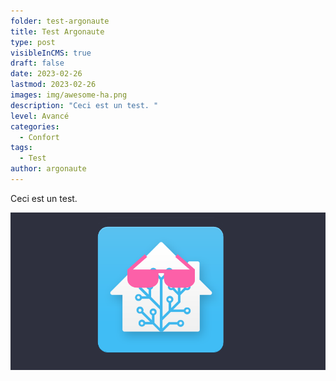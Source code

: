 ```yaml
---
folder: test-argonaute
title: Test Argonaute
type: post
visibleInCMS: true
draft: false
date: 2023-02-26
lastmod: 2023-02-26
images: img/awesome-ha.png
description: "Ceci est un test. "
level: Avancé
categories:
  - Confort
tags:
  - Test
author: argonaute
---
```

C﻿eci est un test.

![](img/awesome-ha.png)